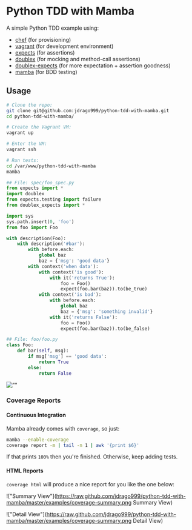 
# Python TDD with Mamba

A simple Python TDD example using:

  * [chef](https://github.com/chef/chef) (for provisioning)
  * [vagrant](https://github.com/mitchellh/vagrant) (for development environment)
  * [expects](https://github.com/jaimegildesagredo/expects) (for assertions)
  * [doublex](https://pypi.python.org/pypi/doublex) (for mocking and method-call assertions)
  * [doublex-expects](https://github.com/jaimegildesagredo/doublex-expects) (for more expectation + assertion goodness)
  * [mamba](https://github.com/nestorsalceda/mamba) (for BDD testing)

## Usage

```bash
# Clone the repo:
git clone git@github.com:jdrago999/python-tdd-with-mamba.git
cd python-tdd-with-mamba/

# Create the Vagrant VM:
vagrant up

# Enter the VM:
vagrant ssh

# Run tests:
cd /var/www/python-tdd-with-mamba
mamba
```

```python
## File: spec/foo_spec.py
from expects import *
import doublex
from expects.testing import failure
from doublex_expects import *

import sys
sys.path.insert(0, 'foo')
from foo import Foo

with description(Foo):
    with description('#bar'):
        with before.each:
            global baz
            baz = {'msg': 'good data'}
        with context('when data'):
            with context('is good'):
                with it('returns True'):
                    foo = Foo()
                    expect(foo.bar(baz)).to(be_true)
            with context('is bad'):
                with before.each:
                    global baz
                    baz = {'msg': 'something invalid'}
                with it('returns False'):
                    foo = Foo()
                    expect(foo.bar(baz)).to(be_false)
```

```python
## File: foo/foo.py
class Foo:
    def bar(self, msg):
        if msg['msg'] == 'good data':
            return True
        else:
            return False
```

![""](https://raw.github.com/jdrago999/python-tdd-with-mamba/master/examples/mamba-screenshot.png)

### Coverage Reports

#### Continuous Integration

Mamba already comes with `coverage`, so just:

```bash
mamba --enable-coverage
coverage report -m | tail -n 1 | awk '{print $6}'
```

If that prints `100%` then you're finished. Otherwise, keep adding tests.

#### HTML Reports

`coverage html` will produce a nice report for you like the one below:

!["Summary View"](https://raw.github.com/jdrago999/python-tdd-with-mamba/master/examples/coverage-summary.png Summary View)

!["Detail View"](https://raw.github.com/jdrago999/python-tdd-with-mamba/master/examples/coverage-summary.png Detail View)

